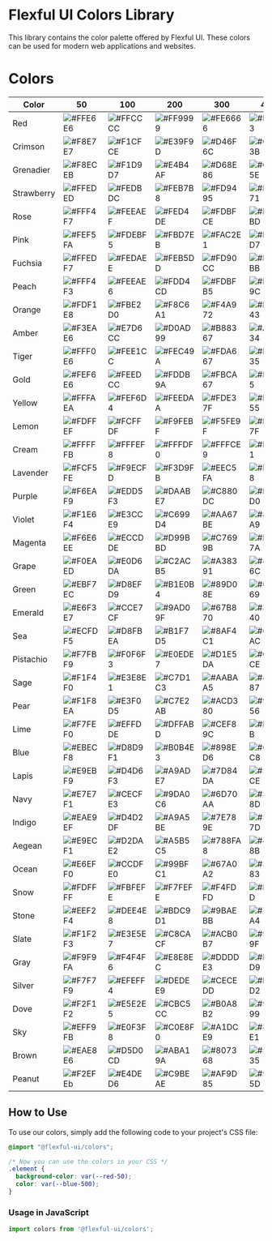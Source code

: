 # Flexful UI Colors Library

This library contains the color palette offered by Flexful UI. These colors can be used for modern web applications and websites.

# Colors

| Color        | 50          | 100         | 200         | 300         | 400         | 500         | 600         | 700         | 800         | 900         | 950         |
|-------------|-------------|-------------|-------------|-------------|-------------|-------------|-------------|-------------|-------------|-------------|-------------|
| Red         | ![#FFE6E6](https://via.placeholder.com/15/FFE6E6/000000?text=+) | ![#FFCCCC](https://via.placeholder.com/15/FFCCCC/000000?text=+) | ![#FF9999](https://via.placeholder.com/15/FF9999/000000?text=+) | ![#FE6666](https://via.placeholder.com/15/FE6666/000000?text=+) | ![#FE3333](https://via.placeholder.com/15/FE3333/000000?text=+) | ![#FE0000](https://via.placeholder.com/15/FE0000/000000?text=+) | ![#CB0000](https://via.placeholder.com/15/CB0000/000000?text=+) | ![#980000](https://via.placeholder.com/15/980000/000000?text=+) | ![#660000](https://via.placeholder.com/15/660000/000000?text=+) | ![#330000](https://via.placeholder.com/15/330000/000000?text=+) | ![#190000](https://via.placeholder.com/15/190000/000000?text=+) |
| Crimson     | ![#F8E7E7](https://via.placeholder.com/15/F8E7E7/000000?text=+) | ![#F1CFCE](https://via.placeholder.com/15/F1CFCE/000000?text=+) | ![#E39F9D](https://via.placeholder.com/15/E39F9D/000000?text=+) | ![#D46F6C](https://via.placeholder.com/15/D46F6C/000000?text=+) | ![#C63F3B](https://via.placeholder.com/15/C63F3B/000000?text=+) | ![#B80F0A](https://via.placeholder.com/15/B80F0A/000000?text=+) | ![#930C08](https://via.placeholder.com/15/930C08/000000?text=+) | ![#6E0906](https://via.placeholder.com/15/6E0906/000000?text=+) | ![#4A0604](https://via.placeholder.com/15/4A0604/000000?text=+) | ![#250302](https://via.placeholder.com/15/250302/000000?text=+) | ![#120101](https://via.placeholder.com/15/120101/000000?text=+) |
| Grenadier   | ![#F8ECEB](https://via.placeholder.com/15/F8ECEB/000000?text=+) | ![#F1D9D7](https://via.placeholder.com/15/F1D9D7/000000?text=+) | ![#E4B4AF](https://via.placeholder.com/15/E4B4AF/000000?text=+) | ![#D68E86](https://via.placeholder.com/15/D68E86/000000?text=+) | ![#C9695E](https://via.placeholder.com/15/C9695E/000000?text=+) | ![#BB4336](https://via.placeholder.com/15/BB4336/000000?text=+) | ![#96362B](https://via.placeholder.com/15/96362B/000000?text=+) | ![#702820](https://via.placeholder.com/15/702820/000000?text=+) | ![#4B1B16](https://via.placeholder.com/15/4B1B16/000000?text=+) | ![#250D0B](https://via.placeholder.com/15/250D0B/000000?text=+) | ![#130705](https://via.placeholder.com/15/130705/000000?text=+) |
| Strawberry  | ![#FFEDED](https://via.placeholder.com/15/FFEDED/000000?text=+) | ![#FEDBDC](https://via.placeholder.com/15/FEDBDC/000000?text=+) | ![#FEB7B8](https://via.placeholder.com/15/FEB7B8/000000?text=+) | ![#FD9495](https://via.placeholder.com/15/FD9495/000000?text=+) | ![#FD7071](https://via.placeholder.com/15/FD7071/000000?text=+) | ![#FC4C4E](https://via.placeholder.com/15/FC4C4E/000000?text=+) | ![#CA3D3E](https://via.placeholder.com/15/CA3D3E/000000?text=+) | ![#972E2F](https://via.placeholder.com/15/972E2F/000000?text=+) | ![#651E1F](https://via.placeholder.com/15/651E1F/000000?text=+) | ![#320F10](https://via.placeholder.com/15/320F10/000000?text=+) | ![#190808](https://via.placeholder.com/15/190808/000000?text=+) |
| Rose       | ![#FFF4F7](https://via.placeholder.com/15/FFF4F7/000000?text=+) | ![#FEEAEF](https://via.placeholder.com/15/FEEAEF/000000?text=+) | ![#FED4DE](https://via.placeholder.com/15/FED4DE/000000?text=+) | ![#FDBFCE](https://via.placeholder.com/15/FDBFCE/000000?text=+) | ![#FDA9BD](https://via.placeholder.com/15/FDA9BD/000000?text=+) | ![#FC94AD](https://via.placeholder.com/15/FC94AD/000000?text=+) | ![#CA768A](https://via.placeholder.com/15/CA768A/000000?text=+) | ![#975968](https://via.placeholder.com/15/975968/000000?text=+) | ![#653B45](https://via.placeholder.com/15/653B45/000000?text=+) | ![#321E23](https://via.placeholder.com/15/321E23/000000?text=+) | ![#190F11](https://via.placeholder.com/15/190F11/000000?text=+) |
| Pink       | ![#FEF5FA](https://via.placeholder.com/15/FEF5FA/000000?text=+) | ![#FDEBF5](https://via.placeholder.com/15/FDEBF5/000000?text=+) | ![#FBD7EB](https://via.placeholder.com/15/FBD7EB/000000?text=+) | ![#FAC2E1](https://via.placeholder.com/15/FAC2E1/000000?text=+) | ![#F8AED7](https://via.placeholder.com/15/F8AED7/000000?text=+) | ![#F69ACD](https://via.placeholder.com/15/F69ACD/000000?text=+) | ![#C57BA4](https://via.placeholder.com/15/C57BA4/000000?text=+) | ![#945C7B](https://via.placeholder.com/15/945C7B/000000?text=+) | ![#623E52](https://via.placeholder.com/15/623E52/000000?text=+) | ![#311F29](https://via.placeholder.com/15/311F29/000000?text=+) | ![#190F14](https://via.placeholder.com/15/190F14/000000?text=+) |
| Fuchsia    | ![#FFEDF7](https://via.placeholder.com/15/FFEDF7/000000?text=+) | ![#FEDAEE](https://via.placeholder.com/15/FEDAEE/000000?text=+) | ![#FEB5DD](https://via.placeholder.com/15/FEB5DD/000000?text=+) | ![#FD90CC](https://via.placeholder.com/15/FD90CC/000000?text=+) | ![#FD6BBB](https://via.placeholder.com/15/FD6BBB/000000?text=+) | ![#FC46AA](https://via.placeholder.com/15/FC46AA/000000?text=+) | ![#CA3888](https://via.placeholder.com/15/CA3888/000000?text=+) | ![#972A66](https://via.placeholder.com/15/972A66/000000?text=+) | ![#651C44](https://via.placeholder.com/15/651C44/000000?text=+) | ![#320E22](https://via.placeholder.com/15/320E22/000000?text=+) | ![#190711](https://via.placeholder.com/15/190711/000000?text=+) |
| Peach      | ![#FFF4F3](https://via.placeholder.com/15/FFF4F3/000000?text=+) | ![#FEEAE6](https://via.placeholder.com/15/FEEAE6/000000?text=+) | ![#FDD4CD](https://via.placeholder.com/15/FDD4CD/000000?text=+) | ![#FDBFB5](https://via.placeholder.com/15/FDBFB5/000000?text=+) | ![#FCA99C](https://via.placeholder.com/15/FCA99C/000000?text=+) | ![#FB9483](https://via.placeholder.com/15/FB9483/000000?text=+) | ![#C97669](https://via.placeholder.com/15/C97669/000000?text=+) | ![#97594F](https://via.placeholder.com/15/97594F/000000?text=+) | ![#643B34](https://via.placeholder.com/15/643B34/000000?text=+) | ![#321E1A](https://via.placeholder.com/15/321E1A/000000?text=+) | ![#190F0D](https://via.placeholder.com/15/190F0D/000000?text=+) |
| Orange | ![#FDF1E8](https://via.placeholder.com/15/FDF1E8/000000?text=+) | ![#FBE2D0](https://via.placeholder.com/15/FBE2D0/000000?text=+) | ![#F8C6A1](https://via.placeholder.com/15/F8C6A1/000000?text=+) | ![#F4A972](https://via.placeholder.com/15/F4A972/000000?text=+) | ![#F18D43](https://via.placeholder.com/15/F18D43/000000?text=+) | ![#ED7014](https://via.placeholder.com/15/ED7014/000000?text=+) | ![#BE5A10](https://via.placeholder.com/15/BE5A10/000000?text=+) | ![#8E430C](https://via.placeholder.com/15/8E430C/000000?text=+) | ![#5F2D08](https://via.placeholder.com/15/5F2D08/000000?text=+) | ![#2F1604](https://via.placeholder.com/15/2F1604/000000?text=+) | ![#180B02](https://via.placeholder.com/15/180B02/000000?text=+) |
| Amber  | ![#F3EAE6](https://via.placeholder.com/15/F3EAE6/000000?text=+) | ![#E7D6CC](https://via.placeholder.com/15/E7D6CC/000000?text=+) | ![#D0AD99](https://via.placeholder.com/15/D0AD99/000000?text=+) | ![#B88367](https://via.placeholder.com/15/B88367/000000?text=+) | ![#A15A34](https://via.placeholder.com/15/A15A34/000000?text=+) | ![#893101](https://via.placeholder.com/15/893101/000000?text=+) | ![#6E2701](https://via.placeholder.com/15/6E2701/000000?text=+) | ![#521D01](https://via.placeholder.com/15/521D01/000000?text=+) | ![#371400](https://via.placeholder.com/15/371400/000000?text=+) | ![#1B0A00](https://via.placeholder.com/15/1B0A00/000000?text=+) | ![#0E0500](https://via.placeholder.com/15/0E0500/000000?text=+) |
| Tiger  | ![#FFF0E6](https://via.placeholder.com/15/FFF0E6/000000?text=+) | ![#FEE1CC](https://via.placeholder.com/15/FEE1CC/000000?text=+) | ![#FEC49A](https://via.placeholder.com/15/FEC49A/000000?text=+) | ![#FDA667](https://via.placeholder.com/15/FDA667/000000?text=+) | ![#FD8935](https://via.placeholder.com/15/FD8935/000000?text=+) | ![#FC6B02](https://via.placeholder.com/15/FC6B02/000000?text=+) | ![#CA5602](https://via.placeholder.com/15/CA5602/000000?text=+) | ![#974001](https://via.placeholder.com/15/974001/000000?text=+) | ![#652B01](https://via.placeholder.com/15/652B01/000000?text=+) | ![#321500](https://via.placeholder.com/15/321500/000000?text=+) | ![#190B00](https://via.placeholder.com/15/190B00/000000?text=+) |
| Gold   | ![#FEF6E6](https://via.placeholder.com/15/FEF6E6/000000?text=+) | ![#FEEDCC](https://via.placeholder.com/15/FEEDCC/000000?text=+) | ![#FDDB9A](https://via.placeholder.com/15/FDDB9A/000000?text=+) | ![#FBCA67](https://via.placeholder.com/15/FBCA67/000000?text=+) | ![#FAB835](https://via.placeholder.com/15/FAB835/000000?text=+) | ![#F9A602](https://via.placeholder.com/15/F9A602/000000?text=+) | ![#C78502](https://via.placeholder.com/15/C78502/000000?text=+) | ![#956401](https://via.placeholder.com/15/956401/000000?text=+) | ![#644201](https://via.placeholder.com/15/644201/000000?text=+) | ![#322100](https://via.placeholder.com/15/322100/000000?text=+) | ![#191100](https://via.placeholder.com/15/191100/000000?text=+) |
| Yellow | ![#FFFAEA](https://via.placeholder.com/15/FFFAEA/000000?text=+) | ![#FEF6D4](https://via.placeholder.com/15/FEF6D4/000000?text=+) | ![#FEEDAA](https://via.placeholder.com/15/FEEDAA/000000?text=+) | ![#FDE37F](https://via.placeholder.com/15/FDE37F/000000?text=+) | ![#FDDA55](https://via.placeholder.com/15/FDDA55/000000?text=+) | ![#FCD12A](https://via.placeholder.com/15/FCD12A/000000?text=+) | ![#CAA722](https://via.placeholder.com/15/CAA722/000000?text=+) | ![#977D19](https://via.placeholder.com/15/977D19/000000?text=+) | ![#655411](https://via.placeholder.com/15/655411/000000?text=+) | ![#322A08](https://via.placeholder.com/15/322A08/000000?text=+) | ![#191504](https://via.placeholder.com/15/191504/000000?text=+) |
| Lemon  | ![#FDFFEF](https://via.placeholder.com/15/FDFFEF/000000?text=+) | ![#FCFFDF](https://via.placeholder.com/15/FCFFDF/000000?text=+) | ![#F9FEBF](https://via.placeholder.com/15/F9FEBF/000000?text=+) | ![#F5FE9F](https://via.placeholder.com/15/F5FE9F/000000?text=+) | ![#F2FD7F](https://via.placeholder.com/15/F2FD7F/000000?text=+) | ![#EFFD5F](https://via.placeholder.com/15/EFFD5F/000000?text=+) | ![#BFCA4C](https://via.placeholder.com/15/BFCA4C/000000?text=+) | ![#8F9839](https://via.placeholder.com/15/8F9839/000000?text=+) | ![#606526](https://via.placeholder.com/15/606526/000000?text=+) | ![#303313](https://via.placeholder.com/15/303313/000000?text=+) | ![#181909](https://via.placeholder.com/15/181909/000000?text=+) |
| Cream | ![#FFFFFB](https://via.placeholder.com/15/FFFFFB/000000?text=+) | ![#FFFEF8](https://via.placeholder.com/15/FFFEF8/000000?text=+) | ![#FFFDF0](https://via.placeholder.com/15/FFFDF0/000000?text=+) | ![#FFFCE9](https://via.placeholder.com/15/FFFCE9/000000?text=+) | ![#FFFBE1](https://via.placeholder.com/15/FFFBE1/000000?text=+) | ![#FFFADA](https://via.placeholder.com/15/FFFADA/000000?text=+) | ![#CCC8AE](https://via.placeholder.com/15/CCC8AE/000000?text=+) | ![#999683](https://via.placeholder.com/15/999683/000000?text=+) | ![#666457](https://via.placeholder.com/15/666457/000000?text=+) | ![#33322C](https://via.placeholder.com/15/33322C/000000?text=+) | ![#191916](https://via.placeholder.com/15/191916/000000?text=+) |
| Lavender | ![#FCF5FE](https://via.placeholder.com/15/FCF5FE/000000?text=+) | ![#F9ECFD](https://via.placeholder.com/15/F9ECFD/000000?text=+) | ![#F3D9FB](https://via.placeholder.com/15/F3D9FB/000000?text=+) | ![#EEC5FA](https://via.placeholder.com/15/EEC5FA/000000?text=+) | ![#E8B2F8](https://via.placeholder.com/15/E8B2F8/000000?text=+) | ![#E29FF6](https://via.placeholder.com/15/E29FF6/000000?text=+) | ![#B57FC5](https://via.placeholder.com/15/B57FC5/000000?text=+) | ![#885F94](https://via.placeholder.com/15/885F94/000000?text=+) | ![#5A4062](https://via.placeholder.com/15/5A4062/000000?text=+) | ![#2D2031](https://via.placeholder.com/15/2D2031/000000?text=+) | ![#171019](https://via.placeholder.com/15/171019/000000?text=+) |
| Purple | ![#F6EAF9](https://via.placeholder.com/15/F6EAF9/000000?text=+) | ![#EDD5F3](https://via.placeholder.com/15/EDD5F3/000000?text=+) | ![#DAABE7](https://via.placeholder.com/15/DAABE7/000000?text=+) | ![#C880DC](https://via.placeholder.com/15/C880DC/000000?text=+) | ![#B556D0](https://via.placeholder.com/15/B556D0/000000?text=+) | ![#A32CC4](https://via.placeholder.com/15/A32CC4/000000?text=+) | ![#82239D](https://via.placeholder.com/15/82239D/000000?text=+) | ![#621A76](https://via.placeholder.com/15/621A76/000000?text=+) | ![#41124E](https://via.placeholder.com/15/41124E/000000?text=+) | ![#210927](https://via.placeholder.com/15/210927/000000?text=+) | ![#100414](https://via.placeholder.com/15/100414/000000?text=+) |
| Violet | ![#F1E6F4](https://via.placeholder.com/15/F1E6F4/000000?text=+) | ![#E3CCE9](https://via.placeholder.com/15/E3CCE9/000000?text=+) | ![#C699D4](https://via.placeholder.com/15/C699D4/000000?text=+) | ![#AA67BE](https://via.placeholder.com/15/AA67BE/000000?text=+) | ![#8D34A9](https://via.placeholder.com/15/8D34A9/000000?text=+) | ![#710193](https://via.placeholder.com/15/710193/000000?text=+) | ![#5A0176](https://via.placeholder.com/15/5A0176/000000?text=+) | ![#440158](https://via.placeholder.com/15/440158/000000?text=+) | ![#2D003B](https://via.placeholder.com/15/2D003B/000000?text=+) | ![#17001D](https://via.placeholder.com/15/17001D/000000?text=+) | ![#0B000F](https://via.placeholder.com/15/0B000F/000000?text=+) |
| Magenta  | ![#F6E6EE](https://via.placeholder.com/15/F6E6EE/000000?text=+) | ![#ECCDDE](https://via.placeholder.com/15/ECCDDE/000000?text=+) | ![#D99BBD](https://via.placeholder.com/15/D99BBD/000000?text=+) | ![#C7699B](https://via.placeholder.com/15/C7699B/000000?text=+) | ![#B4377A](https://via.placeholder.com/15/B4377A/000000?text=+) | ![#A10559](https://via.placeholder.com/15/A10559/000000?text=+) | ![#810447](https://via.placeholder.com/15/810447/000000?text=+) | ![#610335](https://via.placeholder.com/15/610335/000000?text=+) | ![#400224](https://via.placeholder.com/15/400224/000000?text=+) | ![#200112](https://via.placeholder.com/15/200112/000000?text=+) | ![#100009](https://via.placeholder.com/15/100009/000000?text=+) |
| Grape    | ![#F0EAED](https://via.placeholder.com/15/F0EAED/000000?text=+) | ![#E0D6DA](https://via.placeholder.com/15/E0D6DA/000000?text=+) | ![#C2ACB5](https://via.placeholder.com/15/C2ACB5/000000?text=+) | ![#A38391](https://via.placeholder.com/15/A38391/000000?text=+) | ![#85596C](https://via.placeholder.com/15/85596C/000000?text=+) | ![#663047](https://via.placeholder.com/15/663047/000000?text=+) | ![#522639](https://via.placeholder.com/15/522639/000000?text=+) | ![#3D1D2B](https://via.placeholder.com/15/3D1D2B/000000?text=+) | ![#29131C](https://via.placeholder.com/15/29131C/000000?text=+) | ![#140A0E](https://via.placeholder.com/15/140A0E/000000?text=+) | ![#0A0507](https://via.placeholder.com/15/0A0507/000000?text=+) |
| Green      | ![#EBF7EC](https://via.placeholder.com/15/EBF7EC/000000?text=+) | ![#D8EFD9](https://via.placeholder.com/15/D8EFD9/000000?text=+) | ![#B1E0B4](https://via.placeholder.com/15/B1E0B4/000000?text=+) | ![#89D08E](https://via.placeholder.com/15/89D08E/000000?text=+) | ![#62C169](https://via.placeholder.com/15/62C169/000000?text=+) | ![#3BB143](https://via.placeholder.com/15/3BB143/000000?text=+) | ![#2F8E36](https://via.placeholder.com/15/2F8E36/000000?text=+) | ![#236A28](https://via.placeholder.com/15/236A28/000000?text=+) | ![#18471B](https://via.placeholder.com/15/18471B/000000?text=+) | ![#0C230D](https://via.placeholder.com/15/0C230D/000000?text=+) | ![#061207](https://via.placeholder.com/15/061207/000000?text=+) |
| Emerald    | ![#E6F3E7](https://via.placeholder.com/15/E6F3E7/000000?text=+) | ![#CCE7CF](https://via.placeholder.com/15/CCE7CF/000000?text=+) | ![#9AD09F](https://via.placeholder.com/15/9AD09F/000000?text=+) | ![#67B870](https://via.placeholder.com/15/67B870/000000?text=+) | ![#35A140](https://via.placeholder.com/15/35A140/000000?text=+) | ![#028910](https://via.placeholder.com/15/028910/000000?text=+) | ![#026E0D](https://via.placeholder.com/15/026E0D/000000?text=+) | ![#01520A](https://via.placeholder.com/15/01520A/000000?text=+) | ![#013706](https://via.placeholder.com/15/013706/000000?text=+) | ![#001B03](https://via.placeholder.com/15/001B03/000000?text=+) | ![#000E02](https://via.placeholder.com/15/000E02/000000?text=+) |
| Sea        | ![#ECFDF5](https://via.placeholder.com/15/ECFDF5/000000?text=+) | ![#D8FBEA](https://via.placeholder.com/15/D8FBEA/000000?text=+) | ![#B1F7D5](https://via.placeholder.com/15/B1F7D5/000000?text=+) | ![#8AF4C1](https://via.placeholder.com/15/8AF4C1/000000?text=+) | ![#63F0AC](https://via.placeholder.com/15/63F0AC/000000?text=+) | ![#3CEC97](https://via.placeholder.com/15/3CEC97/000000?text=+) | ![#30BD79](https://via.placeholder.com/15/30BD79/000000?text=+) | ![#248E5B](https://via.placeholder.com/15/248E5B/000000?text=+) | ![#185E3C](https://via.placeholder.com/15/185E3C/000000?text=+) | ![#0C2F1E](https://via.placeholder.com/15/0C2F1E/000000?text=+) | ![#06180F](https://via.placeholder.com/15/06180F/000000?text=+) |
| Pistachio  | ![#F7FBF9](https://via.placeholder.com/15/F7FBF9/000000?text=+) | ![#F0F6F3](https://via.placeholder.com/15/F0F6F3/000000?text=+) | ![#E0EDE7](https://via.placeholder.com/15/E0EDE7/000000?text=+) | ![#D1E5DA](https://via.placeholder.com/15/D1E5DA/000000?text=+) | ![#C1DCCE](https://via.placeholder.com/15/C1DCCE/000000?text=+) | ![#B2D3C2](https://via.placeholder.com/15/B2D3C2/000000?text=+) | ![#8EA99B](https://via.placeholder.com/15/8EA99B/000000?text=+) | ![#6B7F74](https://via.placeholder.com/15/6B7F74/000000?text=+) | ![#47544E](https://via.placeholder.com/15/47544E/000000?text=+) | ![#242A27](https://via.placeholder.com/15/242A27/000000?text=+) | ![#121513](https://via.placeholder.com/15/121513/000000?text=+) |
| Sage   | ![#F1F4F0](https://via.placeholder.com/15/F1F4F0/000000?text=+) | ![#E3E8E1](https://via.placeholder.com/15/E3E8E1/000000?text=+) | ![#C7D1C3](https://via.placeholder.com/15/C7D1C3/000000?text=+) | ![#AABAA5](https://via.placeholder.com/15/AABAA5/000000?text=+) | ![#8EA387](https://via.placeholder.com/15/8EA387/000000?text=+) | ![#728C69](https://via.placeholder.com/15/728C69/000000?text=+) | ![#5B7054](https://via.placeholder.com/15/5B7054/000000?text=+) | ![#44543F](https://via.placeholder.com/15/44543F/000000?text=+) | ![#2E382A](https://via.placeholder.com/15/2E382A/000000?text=+) | ![#171C15](https://via.placeholder.com/15/171C15/000000?text=+) | ![#0B0E0A](https://via.placeholder.com/15/0B0E0A/000000?text=+) |
| Pear   | ![#F1F8EA](https://via.placeholder.com/15/F1F8EA/000000?text=+) | ![#E3F0D5](https://via.placeholder.com/15/E3F0D5/000000?text=+) | ![#C7E2AB](https://via.placeholder.com/15/C7E2AB/000000?text=+) | ![#ACD380](https://via.placeholder.com/15/ACD380/000000?text=+) | ![#90C556](https://via.placeholder.com/15/90C556/000000?text=+) | ![#74B62C](https://via.placeholder.com/15/74B62C/000000?text=+) | ![#5D9223](https://via.placeholder.com/15/5D9223/000000?text=+) | ![#466D1A](https://via.placeholder.com/15/466D1A/000000?text=+) | ![#2E4912](https://via.placeholder.com/15/2E4912/000000?text=+) | ![#172409](https://via.placeholder.com/15/172409/000000?text=+) | ![#0C1204](https://via.placeholder.com/15/0C1204/000000?text=+) |
| Lime   | ![#F7FEF0](https://via.placeholder.com/15/F7FEF0/000000?text=+) | ![#EFFDDE](https://via.placeholder.com/15/EFFDDE/000000?text=+) | ![#DFFABD](https://via.placeholder.com/15/DFFABD/000000?text=+) | ![#CEF89C](https://via.placeholder.com/15/CEF89C/000000?text=+) | ![#BEF57B](https://via.placeholder.com/15/BEF57B/000000?text=+) | ![#AEF35A](https://via.placeholder.com/15/AEF35A/000000?text=+) | ![#8BC248](https://via.placeholder.com/15/8BC248/000000?text=+) | ![#689236](https://via.placeholder.com/15/689236/000000?text=+) | ![#466124](https://via.placeholder.com/15/466124/000000?text=+) | ![#233112](https://via.placeholder.com/15/233112/000000?text=+) | ![#111809](https://via.placeholder.com/15/111809/000000?text=+) |
| Blue   | ![#EBECF8](https://via.placeholder.com/15/EBECF8/000000?text=+) | ![#D8D9F1](https://via.placeholder.com/15/D8D9F1/000000?text=+) | ![#B0B4E3](https://via.placeholder.com/15/B0B4E3/000000?text=+) | ![#898ED6](https://via.placeholder.com/15/898ED6/000000?text=+) | ![#6169C8](https://via.placeholder.com/15/6169C8/000000?text=+) | ![#3A43BA](https://via.placeholder.com/15/3A43BA/000000?text=+) | ![#2E3695](https://via.placeholder.com/15/2E3695/000000?text=+) | ![#232870](https://via.placeholder.com/15/232870/000000?text=+) | ![#171B4A](https://via.placeholder.com/15/171B4A/000000?text=+) | ![#0C0D25](https://via.placeholder.com/15/0C0D25/000000?text=+) | ![#060713](https://via.placeholder.com/15/060713/000000?text=+) |
| Lapis  | ![#E9EBF9](https://via.placeholder.com/15/E9EBF9/000000?text=+) | ![#D4D6F3](https://via.placeholder.com/15/D4D6F3/000000?text=+) | ![#A9ADE7](https://via.placeholder.com/15/A9ADE7/000000?text=+) | ![#7D84DA](https://via.placeholder.com/15/7D84DA/000000?text=+) | ![#525BCE](https://via.placeholder.com/15/525BCE/000000?text=+) | ![#2732C2](https://via.placeholder.com/15/2732C2/000000?text=+) | ![#1F289B](https://via.placeholder.com/15/1F289B/000000?text=+) | ![#171E74](https://via.placeholder.com/15/171E74/000000?text=+) | ![#10144E](https://via.placeholder.com/15/10144E/000000?text=+) | ![#080A27](https://via.placeholder.com/15/080A27/000000?text=+) | ![#040513](https://via.placeholder.com/15/040513/000000?text=+) |
| Navy   | ![#E7E7F1](https://via.placeholder.com/15/E7E7F1/000000?text=+) | ![#CECFE3](https://via.placeholder.com/15/CECFE3/000000?text=+) | ![#9DA0C6](https://via.placeholder.com/15/9DA0C6/000000?text=+) | ![#6D70AA](https://via.placeholder.com/15/6D70AA/000000?text=+) | ![#3C418D](https://via.placeholder.com/15/3C418D/000000?text=+) | ![#0B1171](https://via.placeholder.com/15/0B1171/000000?text=+) | ![#090E5A](https://via.placeholder.com/15/090E5A/000000?text=+) | ![#070A44](https://via.placeholder.com/15/070A44/000000?text=+) | ![#04072D](https://via.placeholder.com/15/04072D/000000?text=+) | ![#020317](https://via.placeholder.com/15/020317/000000?text=+) | ![#01020B](https://via.placeholder.com/15/01020B/000000?text=+) |
| Indigo | ![#EAE9EF](https://via.placeholder.com/15/EAE9EF/000000?text=+) | ![#D4D2DF](https://via.placeholder.com/15/D4D2DF/000000?text=+) | ![#A9A5BE](https://via.placeholder.com/15/A9A5BE/000000?text=+) | ![#7E789E](https://via.placeholder.com/15/7E789E/000000?text=+) | ![#534B7D](https://via.placeholder.com/15/534B7D/000000?text=+) | ![#281E5D](https://via.placeholder.com/15/281E5D/000000?text=+) | ![#20184A](https://via.placeholder.com/15/20184A/000000?text=+) | ![#181238](https://via.placeholder.com/15/181238/000000?text=+) | ![#100C25](https://via.placeholder.com/15/100C25/000000?text=+) | ![#080613](https://via.placeholder.com/15/080613/000000?text=+) | ![#040309](https://via.placeholder.com/15/040309/000000?text=+) |
| Aegean | ![#E9ECF1](https://via.placeholder.com/15/E9ECF1/000000?text=+) | ![#D2DAE2](https://via.placeholder.com/15/D2DAE2/000000?text=+) | ![#A5B5C5](https://via.placeholder.com/15/A5B5C5/000000?text=+) | ![#788FA8](https://via.placeholder.com/15/788FA8/000000?text=+) | ![#4B6A8B](https://via.placeholder.com/15/4B6A8B/000000?text=+) | ![#1E456E](https://via.placeholder.com/15/1E456E/000000?text=+) | ![#183758](https://via.placeholder.com/15/183758/000000?text=+) | ![#122942](https://via.placeholder.com/15/122942/000000?text=+) | ![#0C1C2C](https://via.placeholder.com/15/0C1C2C/000000?text=+) | ![#060E16](https://via.placeholder.com/15/060E16/000000?text=+) | ![#03070B](https://via.placeholder.com/15/03070B/000000?text=+) |
| Ocean  | ![#E6EFF0](https://via.placeholder.com/15/E6EFF0/000000?text=+) | ![#CCDFE0](https://via.placeholder.com/15/CCDFE0/000000?text=+) | ![#99BFC1](https://via.placeholder.com/15/99BFC1/000000?text=+) | ![#67A0A2](https://via.placeholder.com/15/67A0A2/000000?text=+) | ![#348083](https://via.placeholder.com/15/348083/000000?text=+) | ![#016064](https://via.placeholder.com/15/016064/000000?text=+) | ![#014D50](https://via.placeholder.com/15/014D50/000000?text=+) | ![#013A3C](https://via.placeholder.com/15/013A3C/000000?text=+) | ![#002628](https://via.placeholder.com/15/002628/000000?text=+) | ![#001314](https://via.placeholder.com/15/001314/000000?text=+) | ![#000A0A](https://via.placeholder.com/15/000A0A/000000?text=+) |
| Snow  | ![#FDFFFF](https://via.placeholder.com/15/FDFFFF/000000?text=+) | ![#FBFEFE](https://via.placeholder.com/15/FBFEFE/000000?text=+) | ![#F7FEFE](https://via.placeholder.com/15/F7FEFE/000000?text=+) | ![#F4FDFD](https://via.placeholder.com/15/F4FDFD/000000?text=+) | ![#F0FDFD](https://via.placeholder.com/15/F0FDFD/000000?text=+) | ![#ECFCFC](https://via.placeholder.com/15/ECFCFC/000000?text=+) | ![#BDcACA](https://via.placeholder.com/15/BDcACA/000000?text=+) | ![#8E9797](https://via.placeholder.com/15/8E9797/000000?text=+) | ![#5E6565](https://via.placeholder.com/15/5E6565/000000?text=+) | ![#2F3232](https://via.placeholder.com/15/2F3232/000000?text=+) | ![#181919](https://via.placeholder.com/15/181919/000000?text=+) |
| Stone  | ![#EEF2F4](https://via.placeholder.com/15/EEF2F4/000000?text=+) | ![#DEE4E8](https://via.placeholder.com/15/DEE4E8/000000?text=+) | ![#BDC9D1](https://via.placeholder.com/15/BDC9D1/000000?text=+) | ![#9BAEBB](https://via.placeholder.com/15/9BAEBB/000000?text=+) | ![#7A93A4](https://via.placeholder.com/15/7A93A4/000000?text=+) | ![#59788D](https://via.placeholder.com/15/59788D/000000?text=+) | ![#476071](https://via.placeholder.com/15/476071/000000?text=+) | ![#354855](https://via.placeholder.com/15/354855/000000?text=+) | ![#243038](https://via.placeholder.com/15/243038/000000?text=+) | ![#12181C](https://via.placeholder.com/15/12181C/000000?text=+) | ![#090C0E](https://via.placeholder.com/15/090C0E/000000?text=+) |
| Slate  | ![#F1F2F3](https://via.placeholder.com/15/F1F2F3/000000?text=+) | ![#E3E5E7](https://via.placeholder.com/15/E3E5E7/000000?text=+) | ![#C8CACF](https://via.placeholder.com/15/C8CACF/000000?text=+) | ![#ACB0B7](https://via.placeholder.com/15/ACB0B7/000000?text=+) | ![#91959F](https://via.placeholder.com/15/91959F/000000?text=+) | ![#757B87](https://via.placeholder.com/15/757B87/000000?text=+) | ![#5E626C](https://via.placeholder.com/15/5E626C/000000?text=+) | ![#464A51](https://via.placeholder.com/15/464A51/000000?text=+) | ![#2F3136](https://via.placeholder.com/15/2F3136/000000?text=+) | ![#17191B](https://via.placeholder.com/15/17191B/000000?text=+) | ![#0C0C0D](https://via.placeholder.com/15/0C0C0D/000000?text=+) |
| Gray   | ![#F9F9FA](https://via.placeholder.com/15/F9F9FA/000000?text=+) | ![#F4F4F6](https://via.placeholder.com/15/F4F4F6/000000?text=+) | ![#E8E8EC](https://via.placeholder.com/15/E8E8EC/000000?text=+) | ![#DDDDE3](https://via.placeholder.com/15/DDDDE3/000000?text=+) | ![#D1D1D9](https://via.placeholder.com/15/D1D1D9/000000?text=+) | ![#C6C6D0](https://via.placeholder.com/15/C6C6D0/000000?text=+) | ![#9E9EA6](https://via.placeholder.com/15/9E9EA6/000000?text=+) | ![#77777D](https://via.placeholder.com/15/77777D/000000?text=+) | ![#4F4F53](https://via.placeholder.com/15/4F4F53/000000?text=+) | ![#28282A](https://via.placeholder.com/15/28282A/000000?text=+) | ![#141415](https://via.placeholder.com/15/141415/000000?text=+) |
| Silver | ![#F7F7F9](https://via.placeholder.com/15/F7F7F9/000000?text=+) | ![#EFEFF4](https://via.placeholder.com/15/EFEFF4/000000?text=+) | ![#DEDEE9](https://via.placeholder.com/15/DEDEE9/000000?text=+) | ![#CECEDD](https://via.placeholder.com/15/CECEDD/000000?text=+) | ![#BDBDD2](https://via.placeholder.com/15/BDBDD2/000000?text=+) | ![#ADADC7](https://via.placeholder.com/15/ADADC7/000000?text=+) | ![#8A8A9F](https://via.placeholder.com/15/8A8A9F/000000?text=+) | ![#686877](https://via.placeholder.com/15/686877/000000?text=+) | ![#454550](https://via.placeholder.com/15/454550/000000?text=+) | ![#232328](https://via.placeholder.com/15/232328/000000?text=+) | ![#111114](https://via.placeholder.com/15/111114/000000?text=+) |
| Dove  | ![#F2F1F2](https://via.placeholder.com/15/F2F1F2/000000?text=+) | ![#E5E2E5](https://via.placeholder.com/15/E5E2E5/000000?text=+) | ![#CBC5CC](https://via.placeholder.com/15/CBC5CC/000000?text=+) | ![#B0A8B2](https://via.placeholder.com/15/B0A8B2/000000?text=+) | ![#968B99](https://via.placeholder.com/15/968B99/000000?text=+) | ![#7C6E7F](https://via.placeholder.com/15/7C6E7F/000000?text=+) | ![#635866](https://via.placeholder.com/15/635866/000000?text=+) | ![#4A424C](https://via.placeholder.com/15/4A424C/000000?text=+) | ![#322C33](https://via.placeholder.com/15/322C33/000000?text=+) | ![#191619](https://via.placeholder.com/15/191619/000000?text=+) | ![#0C0B0D](https://via.placeholder.com/15/0C0B0D/000000?text=+) |
| Sky    | ![#EFF9FB](https://via.placeholder.com/15/EFF9FB/000000?text=+) | ![#E0F3F8](https://via.placeholder.com/15/E0F3F8/000000?text=+) | ![#C0E8F0](https://via.placeholder.com/15/C0E8F0/000000?text=+) | ![#A1DCE9](https://via.placeholder.com/15/A1DCE9/000000?text=+) | ![#81D1E1](https://via.placeholder.com/15/81D1E1/000000?text=+) | ![#62C5DA](https://via.placeholder.com/15/62C5DA/000000?text=+) | ![#4E9EAE](https://via.placeholder.com/15/4E9EAE/000000?text=+) | ![#3B7683](https://via.placeholder.com/15/3B7683/000000?text=+) | ![#274F57](https://via.placeholder.com/15/274F57/000000?text=+) | ![#14272C](https://via.placeholder.com/15/14272C/000000?text=+) | ![#0A1416](https://via.placeholder.com/15/0A1416/000000?text=+) |
| Brown  | ![#EAE8E6](https://via.placeholder.com/15/EAE8E6/000000?text=+) | ![#D5D0CD](https://via.placeholder.com/15/D5D0CD/000000?text=+) | ![#ABA19A](https://via.placeholder.com/15/ABA19A/000000?text=+) | ![#807368](https://via.placeholder.com/15/807368/000000?text=+) | ![#564435](https://via.placeholder.com/15/564435/000000?text=+) | ![#2C1503](https://via.placeholder.com/15/2C1503/000000?text=+) | ![#231102](https://via.placeholder.com/15/231102/000000?text=+) | ![#1A0D02](https://via.placeholder.com/15/1A0D02/000000?text=+) | ![#120801](https://via.placeholder.com/15/120801/000000?text=+) | ![#090401](https://via.placeholder.com/15/090401/000000?text=+) | ![#040200](https://via.placeholder.com/15/040200/000000?text=+) |
| Peanut | ![#F2EFEb](https://via.placeholder.com/15/F2EFEb/000000?text=+) | ![#E4DED6](https://via.placeholder.com/15/E4DED6/000000?text=+) | ![#C9BEAE](https://via.placeholder.com/15/C9BEAE/000000?text=+) | ![#AF9D85](https://via.placeholder.com/15/AF9D85/000000?text=+) | ![#947D5D](https://via.placeholder.com/15/947D5D/000000?text=+) | ![#795C34](https://via.placeholder.com/15/795C34/000000?text=+) | ![#614A2A](https://via.placeholder.com/15/614A2A/000000?text=+) | ![#49371F](https://via.placeholder.com/15/49371F/000000?text=+) | ![#302515](https://via.placeholder.com/15/302515/000000?text=+) | ![#18120A](https://via.placeholder.com/15/18120A/000000?text=+) | ![#0C0905](https://via.placeholder.com/15/0C0905/000000?text=+) |

## How to Use

To use our colors, simply add the following code to your project's CSS file:

```css
@import "@flexful-ui/colors";
```

```css
/* Now you can use the colors in your CSS */
.element {
  background-color: var(--red-50);
  color: var(--blue-500);
}
```

### Usage in JavaScript

```javascript
import colors from '@flexful-ui/colors';
```